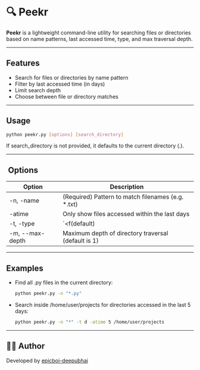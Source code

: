 # 🔍 Peekr

**Peekr** is a lightweight command-line utility for searching files or directories based on name patterns, last accessed time, type, and max traversal depth.

---

## Features

-  Search for files or directories by name pattern
-  Filter by last accessed time (in days)
-  Limit search depth
-  Choose between file or directory matches

---

##  Usage

```bash
python peekr.py [options] [search_directory]
```

If search_directory is not provided, it defaults to the current directory (.).

---

## ️ Options

|Option | Description |
|---|---|
|-n, -name | (Required) Pattern to match filenames (e.g. *.txt)|
|-atime <days> | Only show files accessed within the last <days> days|
|-t, -type| `<f(default) | d>`|
|-m, --max-depth | Maximum depth of directory traversal (default is 1)|

---

##  Examples
- Find all .py files in the current directory:
    ```bash
    python peekr.py -n "*.py"
    ```

- Search inside /home/user/projects for directories accessed in the last 5 days:
    ```bash
    python peekr.py -n "*" -t d -atime 5 /home/user/projects
    ```
---

## 👨‍💻 Author
Developed by [epicboi-deepubhai](https://github.com/epicboi-deepubhai)
